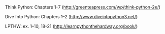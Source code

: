 Think Python: Chapters 1–7 (http://greenteapress.com/wp/think-python-2e/)

Dive Into Python: Chapters 1–2 (http://www.diveintopython3.net/)

LPTHW: ex. 1–10, 18-21 (http://learnpythonthehardway.org/book/)


